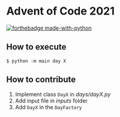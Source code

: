 # Advent of Code 2021

[![forthebadge made-with-python](http://ForTheBadge.com/images/badges/made-with-python.svg)](https://www.python.org/)

## How to execute

```console
$ python -m main day X                 
```

## How to contribute

1. Implement class `DayX` in _days/dayX.py_
2. Add input file in _inputs_ folder
3. Add `DayX` in the `DayFactory`
